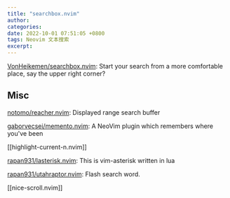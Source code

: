```yaml
---
title: "searchbox.nvim"
author: 
categories: 
date: 2022-10-01 07:51:05 +0800
tags: Neovim 文本搜索
excerpt: 
---
```



[VonHeikemen/searchbox.nvim](https://github.com/VonHeikemen/searchbox.nvim): Start your search from a more comfortable place, say the upper right corner?




## Misc

[notomo/reacher.nvim](https://github.com/notomo/reacher.nvim): Displayed range search buffer

[gaborvecsei/memento.nvim](https://github.com/gaborvecsei/memento.nvim): A NeoVim plugin which remembers where you've been

[[highlight-current-n.nvim]]


[rapan931/lasterisk.nvim](https://github.com/rapan931/lasterisk.nvim): This is vim-asterisk written in lua

[rapan931/utahraptor.nvim](https://github.com/rapan931/utahraptor.nvim): Flash search word.

[[nice-scroll.nvim]]












